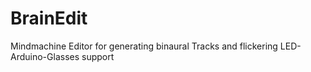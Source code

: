 # BrainEdit
Mindmachine Editor for generating binaural Tracks and flickering LED-Arduino-Glasses support
